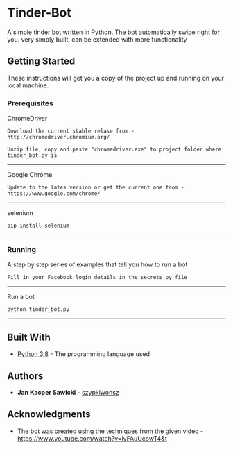 # Tinder-Bot

A simple tinder bot written in Python. The bot automatically swipe right for you. very simply built, can be extended with more functionality

## Getting Started

These instructions will get you a copy of the project up and running on your local machine.

### Prerequisites

ChromeDriver

```
Download the current stable relase from - http://chromedriver.chromium.org/
```
```
Unzip file, copy and paste "chromedriver.exe" to project folder where tinder_bot.py is
```
---

Google Chrome

```
Update to the lates version or get the current one from - https://www.google.com/chrome/
```
---

selenium

```
pip install selenium
```
---

### Running

A step by step series of examples that tell you how to run a bot

```
Fill in your Facebook login details in the secrets.py file
```
---
Run a bot

```
python tinder_bot.py
```
---
## Built With

* [Python 3.8](https://www.python.org/) - The programming language used

## Authors

* **Jan Kacper Sawicki** - [szypkiwonsz](https://github.com/szypkiwonsz)

## Acknowledgments

* The bot was created using the techniques from the given video - https://www.youtube.com/watch?v=lvFAuUcowT4&t
